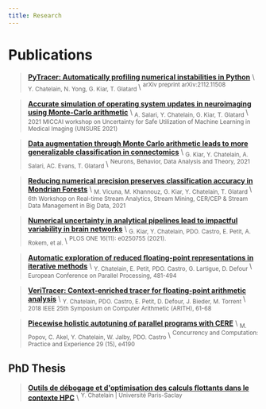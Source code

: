 ```yaml
---
title: Research
---
```


# Publications

> **[PyTracer: Automatically profiling numerical instabilities in Python](https://arxiv.org/pdf/2112.11508.pdf)** \\
    <sub> Y. Chatelain, N. Yong, G. Kiar, T. Glatard </sub> \\
    <sup> arXiv preprint arXiv:2112.11508 </sup>
    
> **[Accurate simulation of operating system updates in neuroimaging using Monte-Carlo arithmetic](https://arxiv.org/pdf/2108.03129.pdf)** \\
    <sub> A. Salari, Y. Chatelain, G. Kiar, T. Glatard </sub> \\
    <sup> 2021 MICCAI workshop on Uncertainty for Safe Utilization of Machine Learning in Medical Imaging (UNSURE 2021) </sup>

> **[Data augmentation through Monte Carlo arithmetic leads to more generalizable classification in connectomics](https://arxiv.org/pdf/2109.09649)** \\
    <sub> G. Kiar, Y. Chatelain, A. Salari, AC. Evans, T. Glatard </sub> \\
    <sup> Neurons, Behavior, Data Analysis and Theory, 2021 </sup>

> **[Reducing numerical precision preserves classification accuracy in Mondrian Forests](https://arxiv.org/pdf/2106.14340)** \\
    <sub> M. Vicuna, M. Khannouz, G. Kiar, Y. Chatelain, T. Glatard </sub> \\
    <sup> 6th Workshop on Real-time Stream Analytics, Stream Mining, CER/CEP & Stream Data Management in Big Data, 2021 </sup>

> **[Numerical uncertainty in analytical pipelines lead to impactful variability in brain networks](https://journals.plos.org/plosone/article/file?id=10.1371/journal.pone.0250755&type=printable)** \\
    <sub> G. Kiar, Y. Chatelain, PDO. Castro, E. Petit, A. Rokem, et al.  </sub> \\
    <sup> PLOS ONE 16(11): e0250755 (2021). </sup>

> **[Automatic exploration of reduced floating-point representations in iterative methods](https://hal.archives-ouvertes.fr/hal-02564972/file/dyn_adapt_precision19.pdf)** \\
    <sub> Y. Chatelain, E. Petit, PDO. Castro, G. Lartigue, D. Defour </sub> \\
    <sup> European Conference on Parallel Processing, 481-494 </sup>

> **[VeriTracer: Context-enriched tracer for floating-point arithmetic analysis](https://sifflez.org/publications/arith2018veritracer.pdf)** \\
    <sub> Y. Chatelain, PDO. Castro, E. Petit, D. Defour, J. Bieder, M. Torrent </sub> \\
    <sup> 2018 IEEE 25th Symposium on Computer Arithmetic (ARITH), 61-68 </sup>

> **[Piecewise holistic autotuning of parallel programs with CERE](https://hal.uvsq.fr/hal-01542912/file/2017_CERE_tuning_Concurrency_and_Computation__Practice_and_Experience%20%281%29.pdf)** \\
    <sub> M. Popov, C. Akel, Y. Chatelain, W. Jalby, PDO. Castro </sub> \\
    <sup> Concurrency and Computation: Practice and Experience 29 (15), e4190 </sup>


## PhD Thesis

> **[Outils de débogage et d'optimisation des calculs flottants dans le contexte HPC](https://tel.archives-ouvertes.fr/tel-02614237/file/85561_CHATELAIN_2019_archivage.pdf)** \\
    <sup> Y. Chatelain | Université Paris-Saclay </sup>